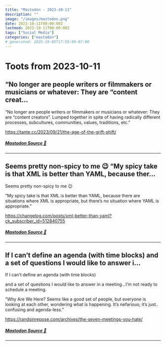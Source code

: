 ```yaml
---
title: "Mastodon - 2023-10-11"
description: ""
image: "/images/mastodon.png"
date: 2023-10-11T00:00:00Z
lastmod: 2023-10-11T00:00:00Z
tags: ["Social Media"]
categories: ["mastodon"]
# generated: 2025-10-05T17:59:09-07:00
---
```


# Toots from 2023-10-11

## “No longer are people writers or filmmakers or musicians or whatever: They are “content creat...

“No longer are people writers or filmmakers or musicians or whatever: They are “content creators”. Lumped together in spite of having radically different processes, subcultures, communities, values, traditions, etc.”

<https://tante.cc/2023/09/21/the-age-of-the-grift-shift/>

##### [Mastodon Source 🐘](https://hachyderm.io/@mweagle/111217399135447965)

---

## Seems pretty non-spicy to me 😉  “My spicy take is that XML is better than YAML, because ther...

Seems pretty non-spicy to me 😉

“My spicy take is that XML is better than YAML, because there are situations where XML is appropriate, but there’s no situation where YAML is appropriate.”

<https://changelog.com/posts/xml-better-than-yaml?ck_subscriber_id=512840755>

##### [Mastodon Source 🐘](https://hachyderm.io/@mweagle/111217367075913709)

---

## If I can’t define an agenda (with time blocks)  and a set of questions I would like to answer i...

If I can’t define an agenda (with time blocks)

and a set of questions I would like to answer in a meeting…I’m not ready to schedule a meeting.

“Why Are We Here? Seems like a good set of people, but everyone is looking at each other, wondering what is happening. It’s nefarious; it’s just.. confusing and agenda-less.”

<https://randsinrepose.com/archives/the-seven-meetings-you-hate/>

##### [Mastodon Source 🐘](https://hachyderm.io/@mweagle/111217340773979174)

---

